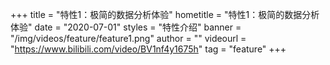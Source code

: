 +++
    title = "特性1：极简的数据分析体验"
    hometitle = "特性1：极简的数据分析体验"
    date = "2020-07-01"
    styles = "特性介绍"
    banner = "/img/videos/feature/feature1.png"
    author = ""
    videourl = "https://www.bilibili.com/video/BV1nf4y1675h" 
    tag = "feature"
+++
